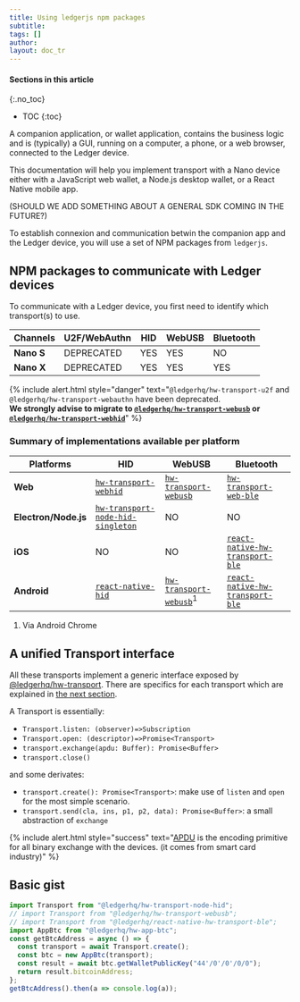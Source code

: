 ```yaml
---
title: Using ledgerjs npm packages
subtitle:
tags: []
author:
layout: doc_tr
---
```


#### Sections in this article
{:.no_toc}
* TOC
{:toc}


A companion application, or wallet application, contains the business logic and is (typically) a GUI, running on a computer, a phone, or a web browser, connected to the Ledger device.

This documentation will help you implement transport with a Nano device either with a JavaScript web wallet, a Node.js desktop wallet, or a React Native mobile app.

(SHOULD WE ADD SOMETHING ABOUT A GENERAL SDK COMING IN THE FUTURE?)

To establish connexion and communication betwin the companion app and the Ledger device, you will use a set of NPM packages from `ledgerjs`.


## NPM packages to communicate with Ledger devices

To communicate with a Ledger device, you first need to identify which transport(s) to use.

| Channels    | U2F/WebAuthn | HID | WebUSB | Bluetooth |
|-------------|--------------|-----|--------|-----------|
|<b>Nano S</b>| DEPRECATED   | YES | YES    | NO        |
|<b>Nano X</b>| DEPRECATED   | YES | YES    | YES       |

<!--  -->
{% include alert.html style="danger" text="<code>@ledgerhq/hw-transport-u2f</code> and <code>@ledgerhq/hw-transport-webauthn</code> have been deprecated.<br><b>We strongly advise to migrate to <a href='../webusb'><code>@ledgerhq/hw-transport-webusb</code></a> or <a href='../webhid'><code>@ledgerhq/hw-transport-webhid</code></a></b>" %}
<!--  -->

### Summary of implementations available per platform


|    Platforms          |                                     HID                               |                         WebUSB                             |                            Bluetooth                              |
|-----------------------|-----------------------------------------------------------------------|------------------------------------------------------------|-------------------------------------------------------------------|
|<b>Web</b>             |       <a href='../webhid'>`hw-transport-webhid`</a>                   | <a href='../webhid'>`hw-transport-webusb`</a>              | <a href='../web-ble'>`hw-transport-web-ble`</a>                   |
|<b>Electron/Node.js</b>| <a href='../node-hid-singleton'>`hw-transport-node-hid-singleton`</a> | NO                                                         | NO                                                                |
|<b>iOS</b>             | NO                                                                    | NO                                                         | <a href='../react-native-ble'>`react-native-hw-transport-ble`</a> |
|<b>Android</b>         | <a href='../react-native-hid'>`react-native-hid`</a>                  | <a href='../webusb'>`hw-transport-webusb`</a><sup>1</sup>  | <a href='../react-native-ble'>`react-native-hw-transport-ble`</a> |

1. Via Android Chrome


## A unified Transport interface

All these transports implement a generic interface exposed by
[@ledgerhq/hw-transport](https://github.com/LedgerHQ/ledgerjs/tree/master/packages/hw-transport).
There are specifics for each transport which are explained in [the next section](../webhid).

A Transport is essentially:

- `Transport.listen: (observer)=>Subscription`
- `Transport.open: (descriptor)=>Promise<Transport>`
- `transport.exchange(apdu: Buffer): Promise<Buffer>`
- `transport.close()`

and some derivates:

- `transport.create(): Promise<Transport>`: make use of `listen` and `open` for the most simple scenario.
- `transport.send(cla, ins, p1, p2, data): Promise<Buffer>`: a small abstraction of `exchange`

<!--  -->
{% include alert.html style="success" text="<a href='https://en.wikipedia.org/wiki/Smart_card_application_protocol_data_unit'>APDU</a> is the encoding primitive for all binary exchange with the devices. (it comes from smart card industry)" %}
<!--  -->

## Basic gist

```js
import Transport from "@ledgerhq/hw-transport-node-hid";
// import Transport from "@ledgerhq/hw-transport-webusb";
// import Transport from "@ledgerhq/react-native-hw-transport-ble";
import AppBtc from "@ledgerhq/hw-app-btc";
const getBtcAddress = async () => {
  const transport = await Transport.create();
  const btc = new AppBtc(transport);
  const result = await btc.getWalletPublicKey("44'/0'/0'/0/0");
  return result.bitcoinAddress;
};
getBtcAddress().then(a => console.log(a));
```

